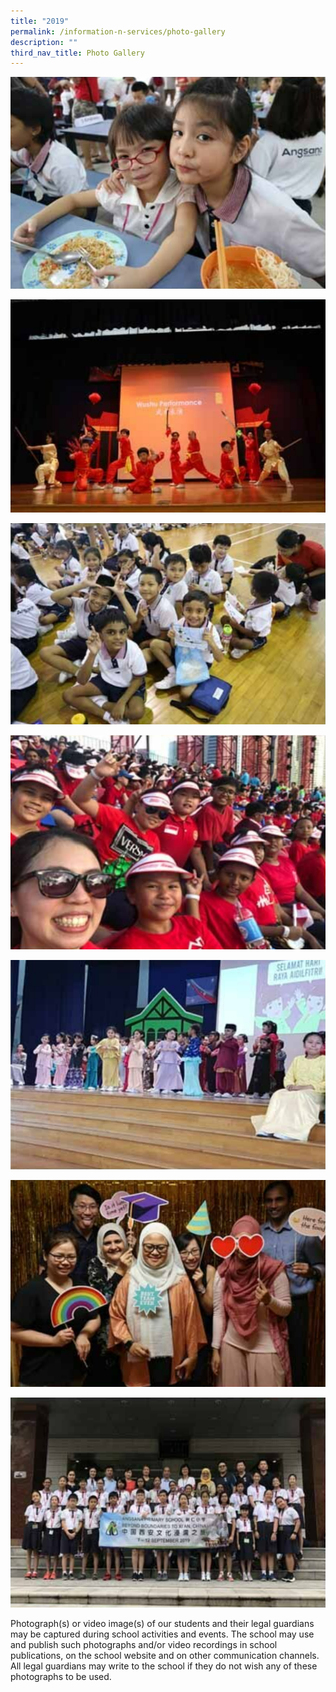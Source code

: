 ```yaml
---
title: "2019"
permalink: /information-n-services/photo-gallery
description: ""
third_nav_title: Photo Gallery
---
```


[![First Day of School 2019](/images/FIRST%20DAY.png)](https://photos.google.com/share/AF1QipPnbSmJXd0TNyhH3IcUsCaDvwRK8BePr6829_Bb9FE-qipqHW4d7Y03Vxr0Xnm2BA?key=RzRzai1ScmRXQnZVd1VzbHEwM090b0JxZGx3cHRR)

[![Chinese New Year Celebration 2019](/images/CNY%202019.png)](https://photos.google.com/share/AF1QipNYCANmJhQGiuSYNxL7P71IuGCgRdIdd4J4K9whXsTFT9nbue7EH-8SAWk1pM7qUg?key=cGI4VW9MazZyeEhzcEpvdkxORmNNVnMxaXJodzVB)

[![Buddy Appreciation Day 2019](/images/BUDDY%20APPRECIATION%202019.png)](https://photos.google.com/share/AF1QipM46SYUYp5ARPOz5QSSZVZA7TmiTGDGvTvftRqWU6I3tFn97GDitEjr_zeLBaLl6g?key=TDhiWUZkdW5LWHBBdU5paDBiX0RuazZxNzJTN1pR)

[![National Education Show 2019](/images/NE%20SHOW%202019.png)](https://photos.google.com/share/AF1QipM9xMvPbTaAho_ZXnjwSZOLYCmI-3W4p31gRkl5C0jwJNdcTHdkwaNp1S3kFG7aew?key=eHlFc3ptWnhJNWQwUUtYRTQ3N00tQV9BemlLWWNB)

[![Hari Raya Celebration 2019](/images/HARI%20RAYA%202019.png)](https://photos.google.com/share/AF1QipNak07gTSaW-EUw6WLI3TbleXk3-mN4-yKcIjkB0doqOPw10mP8dY-T4CbsbqWp1Q?key=d3JEQ1Y2MmtZeXl0MmpWTEU1MGVKanowMm1lS2FB)

[![Teachers' Day 2019](/images/TEACHERS%20DAY%202019.png)](https://photos.google.com/share/AF1QipOFFSmn3jY_3pWvh9x31z3FVPPswTC-EaikKjoQAxvJQwjGCJbi7kpAaKFOLjjLCQ?key=QTZHUjlFS2swY2lNLVlGYWVEclZoLU1EZmJrcjZn)

[![Beyond Boundaries to Xi'An 2019](/images/BEYOND%20BOUNDARIES2019%20.png)](https://photos.google.com/share/AF1QipP5vGlTADRt65ObeD_tc2I0ry-1Np2TW3ADtOPFDaeTFGWFwCoBIFpyFSTm1zUWAA?key=Ym5Ca1Z1V1J0ZkU5R0p0Nk02SnhOclRQTDBmanBn)


Photograph(s) or video image(s) of our students and their legal guardians may be captured during school activities and events. The school may use and publish such photographs and/or video recordings in school publications, on the school website and on other communication channels. All legal guardians may write to the school if they do not wish any of these photographs to be used.